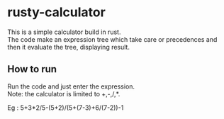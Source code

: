 # rusty-calculator

This is a simple calculator build in rust.<br>
The code make an expression tree which take care or precedences and then it evaluate the tree, displaying result.

## How to run
Run the code and just enter the expression.<br>
Note: the calculator is limited to +,-,/,*.

Eg : 5+3*2/5-(5+2)/(5+(7-3)+6/(7-2))-1
